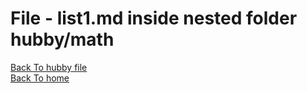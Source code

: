 # File - list1.md inside nested folder hubby/math
[Back To hubby file](../projects.md)  
[Back To home](/)
